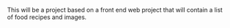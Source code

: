 This will be a project based on a front end web project that will contain a list of food recipes and images. 
